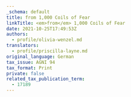 ```yaml
---
_schema: default
title: from 1,000 Coils of Fear
linkTitle: <em>from</em> 1,000 Coils of Fear
date: 2021-10-25T17:49:53Z
authors:
  - profile/olivia-wenzel.md
translators:
  - profile/priscilla-layne.md
original_language: German
tax_issue: AGNI 94
tax_format: Print
private: false
related_tax_publication_term:
  - 17189
---
```

